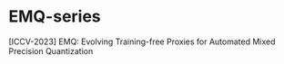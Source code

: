 # EMQ-series
[ICCV-2023] EMQ: Evolving Training-free Proxies for Automated Mixed Precision Quantization 
